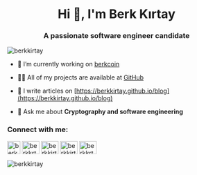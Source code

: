 <h1 align="center">Hi 👋, I'm Berk Kırtay</h1>
<h3 align="center">A passionate software engineer candidate</h3>

<p align="left"> <img src="https://komarev.com/ghpvc/?username=berkkirtay&label=Profile%20views&color=0e75b6&style=flat" alt="berkkirtay" /> </p>

- 🔭 I’m currently working on [berkcoin](https://github.com/berkkirtay/berkcoin)

- 👨‍💻 All of my projects are available at [GitHub](https://github.com/berkkirtay?tab=repositories)

- 📝 I write articles on [https://berkkirtay.github.io/blog](https://berkkirtay.github.io/blog)

- 💬 Ask me about **Cryptography and software engineering**

<h3 align="left">Connect with me:</h3>
<p align="left">
<a href="https://github.com/berkkirtay" target="blank"><img align="center" src="https://www.freepnglogos.com/uploads/logo-website-png/logo-website-coopera-web-design-12.png" alt="berkkrty" height="30" width="30" /></a>
<a href="mailto:berkkrty@gmail.com" target="blank"><img align="center" src="https://user-images.githubusercontent.com/5141132/50740364-7ea80880-1217-11e9-8faf-2348e31beedd.png" alt="berkkrty" height="30" width="40" /></a>
<a href="https://linkedin.com/in/berkkirtay" target="blank"><img align="center" src="https://raw.githubusercontent.com/rahuldkjain/github-profile-readme-generator/master/src/images/icons/Social/linked-in-alt.svg" alt="berkkirtay" height="30" width="40" /></a>
<a href="https://www.hackerrank.com/berkkirtay" target="blank"><img align="center" src="https://raw.githubusercontent.com/rahuldkjain/github-profile-readme-generator/master/src/images/icons/Social/hackerrank.svg" alt="berkkirtay" height="30" width="40" /></a>
<a href="https://www.leetcode.com/berkkrty" target="blank"><img align="center" src="https://raw.githubusercontent.com/rahuldkjain/github-profile-readme-generator/master/src/images/icons/Social/leet-code.svg" alt="berkkrty" height="30" width="40" /></a>
</p>




<p><img align="center" src="https://github-readme-stats.vercel.app/api/top-langs?username=berkkirtay&show_icons=true&locale=en&layout=compact" alt="berkkirtay" /></p>
